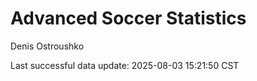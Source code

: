 # Advanced Soccer Statistics
Denis Ostroushko

<!-- gfm -->

Last successful data update: 2025-08-03 15:21:50 CST
